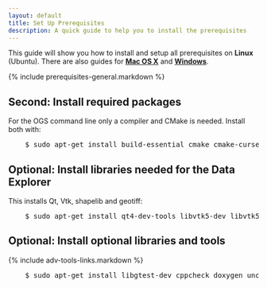 ```yaml
---
layout: default
title: Set Up Prerequisites
description: A quick guide to help you to install the prerequisites
---
```


<p class="intro">This guide will show you how to install and setup all prerequisites on <strong>Linux</strong> (Ubuntu). There are also guides for <strong><a href="{{site.baseurl}}/mac-prerequisites">Mac OS X</a></strong> and <strong><a href="{{site.baseurl}}/win-prerequisites">Windows</a></strong>.</p>

{% include prerequisites-general.markdown %}

## <span class="step">Second:</span> Install required packages ##

For the OGS command line only a compiler and CMake is needed. Install both with:

<pre class="terminal bootcamp">
    <span class="codeline">$ sudo apt-get install build-essential cmake cmake-curses-gui<span>This installs CMake and its curses gui (ccmake)</span></span>
</pre>

## <span class="step">Optional:</span> Install libraries needed for the Data Explorer ##

This installs Qt, Vtk, shapelib and geotiff:

<pre class="terminal bootcamp">
    <span class="codeline">$ sudo apt-get install qt4-dev-tools libvtk5-dev libvtk5-qt4-dev libnetcdf-dev libshp-dev libgeotiff-dev<span>This installs the libraries through the package manager</span></span>
</pre>

## <span class="step">Optional:</span> Install optional libraries and tools ##

{% include adv-tools-links.markdown %}

<pre class="terminal bootcamp">
    <span class="codeline">$ sudo apt-get install libgtest-dev cppcheck doxygen uncrustify<span>This installs libraries through the package manager</span></span>
</pre>


